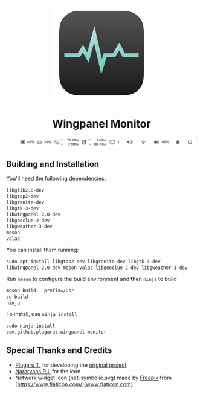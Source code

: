 <p align="center">
  <img src="data/icons/128/com.github.plugarut.wingpanel-monitor.svg" alt="Wingpanel Monitor icon"/>
</p>
<h1 align="center">Wingpanel Monitor</h1>

![Screenshot](data/screenshot_1.png)

## Building and Installation

You'll need the following dependencies:

```
libglib2.0-dev
libgtop2-dev
libgranite-dev
libgtk-3-dev
libwingpanel-2.0-dev
libgeoclue-2-dev
libgweather-3-dev
meson
valac
```

You can install them running:

```
sudo apt install libgtop2-dev libgranite-dev libgtk-3-dev libwingpanel-2.0-dev meson valac libgeoclue-2-dev libgweather-3-dev
```

Run `meson` to configure the build environment and then `ninja` to build

```
meson build --prefix=/usr
cd build
ninja
```

To install, use `ninja install`

```
sudo ninja install
com.github.plugarut.wingpanel-monitor
```

## Special Thanks and Credits
 - [Plugaru T.](https://github.com/PlugaruT/) for developing the [original project](https://github.com/PlugaruT/wingpanel-monitor).
 - [Nararyans R.I.](https://github.com/Fatih20) for the icon
 - Network widget icon (net-symbolic.svg) made by [Freepik](https://www.freepik.com) from [https://www.flaticon.com/](www.flaticon.com)
